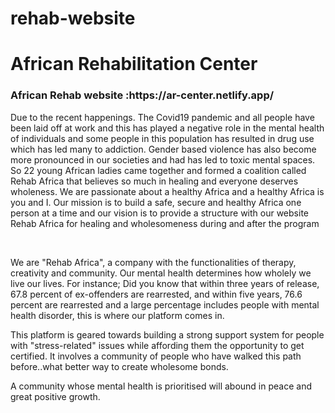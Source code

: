 # rehab-website
<h1> African Rehabilitation Center</h1>

<h3> African Rehab website :https://ar-center.netlify.app/ </h3>

<p> Due to the recent happenings. The Covid19 pandemic and all people have been laid off at work and this has played a negative role in the mental health of individuals and some people in this population has resulted in  drug use which has led many to  addiction.
Gender based violence has also become more pronounced in our societies and had has led to toxic mental spaces.
So 22 young African ladies came together and formed a coalition called Rehab Africa that believes so much in healing and everyone deserves wholeness. We are passionate about a healthy Africa and a healthy Africa is you and I.
Our mission is to build a safe, secure and healthy Africa one person at a time and our vision is to provide a structure with our website Rehab Africa for healing and wholesomeness during and after the program </p>

<br>

<p> We are "Rehab Africa", a company with the functionalities of therapy, creativity and community.
 Our mental health determines how  wholely we live our lives.
For instance; Did you know that within three years of release, 67.8 percent of ex-offenders are rearrested, and within five years, 76.6 percent are rearrested and a large percentage includes people with mental health disorder, this is where our platform comes in.

This platform is geared towards building a strong support system for people with "stress-related" issues while affording them the opportunity to get certified.
It involves a community of people who have walked this path before..what better way to create wholesome bonds.

A community whose mental health is prioritised will abound in peace and great positive  growth. </p>
